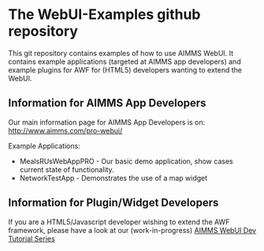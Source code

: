 The WebUI-Examples github repository
====================================

This git repository contains examples of how to use AIMMS WebUI. It contains example 
applications (targeted at AIMMS app developers) and example plugins for AWF for (HTML5) developers 
wanting to extend the WebUI.

Information for AIMMS App Developers
------------------------------------

Our main information page for AIMMS App Developers is on: http://www.aimms.com/pro-webui/

Example Applications:

* MealsRUsWebAppPRO - Our basic demo application, show cases current state of functionality.
* NetworkTestApp - Demonstrates the use of a map widget

Information for Plugin/Widget Developers
----------------------------------------

If you are a HTML5/Javascript developer wishing to extend the AWF framework, please have a look at 
our (work-in-progress) [AIMMS WebUI Dev Tutorial Series](http://rawgit.com/aimms/WebUI-Examples/master/Documentation/tutorials/aimms-webui-dev-tutorial-series/index.html)
